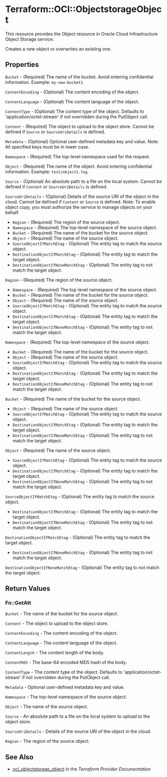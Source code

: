 # Terraform::OCI::ObjectstorageObject

This resource provides the Object resource in Oracle Cloud Infrastructure Object Storage service.

Creates a new object or overwrites an existing one.

## Properties

`Bucket` - (Required) The name of the bucket. Avoid entering confidential information. Example: `my-new-bucket1`.

`ContentEncoding` - (Optional) The content encoding of the object.

`ContentLanguage` - (Optional) The content language of the object.

`ContentType` - (Optional) The content type of the object.  Defaults to 'application/octet-stream' if not overridden during the PutObject call.

`Content` - (Required) The object to upload to the object store. Cannot be defined if `Source` or `SourceUriDetails` is defined.

`Metadata` - (Optional) Optional user-defined metadata key and value.
Note: All specified keys must be in lower case.

`Namespace` - (Required) The top-level namespace used for the request.

`Object` - (Required) The name of the object. Avoid entering confidential information. Example: `test/object1.log`.

`Source` - (Optional) An absolute path to a file on the local system. Cannot be defined if `Content` or `SourceUriDetails` is defined.

`SourceUriDetails` - (Optional) Details of the source URI of the object in the cloud. Cannot be defined if `Content` or `Source` is defined.
Note: To enable object copy, you must authorize the service to manage objects on your behalf.
* `Region` - (Required) The region of the source object.
* `Namespace` - (Required) The top-level namespace of the source object.
* `Bucket` - (Required) The name of the bucket for the source object.
* `Object` - (Required) The name of the source object.
* `SourceObjectIfMatchEtag` - (Optional) The entity tag to match the source object.
* `DestinationObjectIfMatchEtag` - (Optional) The entity tag to match the target object.
* `DestinationObjectIfNoneMatchEtag` - (Optional) The entity tag to not match the target object.

`Region` - (Required) The region of the source object.
* `Namespace` - (Required) The top-level namespace of the source object.
* `Bucket` - (Required) The name of the bucket for the source object.
* `Object` - (Required) The name of the source object.
* `SourceObjectIfMatchEtag` - (Optional) The entity tag to match the source object.
* `DestinationObjectIfMatchEtag` - (Optional) The entity tag to match the target object.
* `DestinationObjectIfNoneMatchEtag` - (Optional) The entity tag to not match the target object.

`Namespace` - (Required) The top-level namespace of the source object.
* `Bucket` - (Required) The name of the bucket for the source object.
* `Object` - (Required) The name of the source object.
* `SourceObjectIfMatchEtag` - (Optional) The entity tag to match the source object.
* `DestinationObjectIfMatchEtag` - (Optional) The entity tag to match the target object.
* `DestinationObjectIfNoneMatchEtag` - (Optional) The entity tag to not match the target object.

`Bucket` - (Required) The name of the bucket for the source object.
* `Object` - (Required) The name of the source object.
* `SourceObjectIfMatchEtag` - (Optional) The entity tag to match the source object.
* `DestinationObjectIfMatchEtag` - (Optional) The entity tag to match the target object.
* `DestinationObjectIfNoneMatchEtag` - (Optional) The entity tag to not match the target object.

`Object` - (Required) The name of the source object.
* `SourceObjectIfMatchEtag` - (Optional) The entity tag to match the source object.
* `DestinationObjectIfMatchEtag` - (Optional) The entity tag to match the target object.
* `DestinationObjectIfNoneMatchEtag` - (Optional) The entity tag to not match the target object.

`SourceObjectIfMatchEtag` - (Optional) The entity tag to match the source object.
* `DestinationObjectIfMatchEtag` - (Optional) The entity tag to match the target object.
* `DestinationObjectIfNoneMatchEtag` - (Optional) The entity tag to not match the target object.

`DestinationObjectIfMatchEtag` - (Optional) The entity tag to match the target object.
* `DestinationObjectIfNoneMatchEtag` - (Optional) The entity tag to not match the target object.

`DestinationObjectIfNoneMatchEtag` - (Optional) The entity tag to not match the target object.


## Return Values

### Fn::GetAtt

`Bucket` - The name of the bucket for the source object.

`Content` - The object to upload to the object store.

`ContentEncoding` - The content encoding of the object.

`ContentLanguage` - The content language of the object.

`ContentLength` - The content length of the body.

`ContentMd5` - The base-64 encoded MD5 hash of the body.

`ContentType` - The content type of the object.  Defaults to 'application/octet-stream' if not overridden during the PutObject call.

`Metadata` - Optional user-defined metadata key and value.

`Namespace` - The top-level namespace of the source object.

`Object` - The name of the source object.

`Source` - An absolute path to a file on the local system to upload to the object store.

`SourceUriDetails` - Details of the source URI of the object in the cloud.

`Region` - The region of the source object.

## See Also

* [oci_objectstorage_object](https://www.terraform.io/docs/providers/oci/r/objectstorage_object.html) in the _Terraform Provider Documentation_